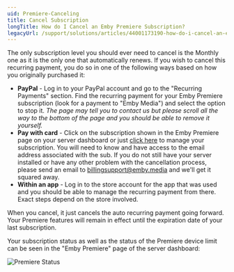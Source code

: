 ```yaml
---
uid: Premiere-Canceling
title: Cancel Subscription
longTitle: How do I Cancel an Emby Premiere Subscription?
legacyUrl: /support/solutions/articles/44001173190-how-do-i-cancel-an-emby-premiere-subscription
---
```


The only subscription level you should ever need to cancel is the Monthly one as it is the only one that automatically renews.  If you wish to cancel this recurring payment, you do so in one of the following ways based on how you originally purchased it:
 
* **PayPal** - Log in to your PayPal account and go to the "Recurring Payments" section.  Find the recurring payment for your Emby Premiere subscription (look for a payment to "Emby Media") and select the option to stop it.  *The page may tell you to contact us but please scroll all the way to the bottom of the page and you should be able to remove it yourself.*
* **Pay with card** - Click on the subscription shown in the Emby Premiere page on your server dashboard or just [click here](https://billing.stripe.com/p/login/aEU8zF0oxb0JcxibII) to manage your subscription.  You will need to know and have access to the email address associated with the sub. If you do not still have your server installed or have any other problem with the cancellation process, please send an email to billingsupport@emby.media and we'll get it squared away.
* **Within an app** - Log in to the store account for the app that was used and you should be able to manage the recurring payment from there.  Exact steps depend on the store involved.
 
When you cancel, it just cancels the auto recurring payment going forward.  Your Premiere features will remain in effect until the expiration date of your last subscription.

Your subscription status as well as the status of the Premiere device limit can be seen in the "Emby Premiere" page of the server dashboard:

![Premiere Status](https://emby.media/community/uploads/inline/3/59a318565a9bc_monthlycancancel.png)